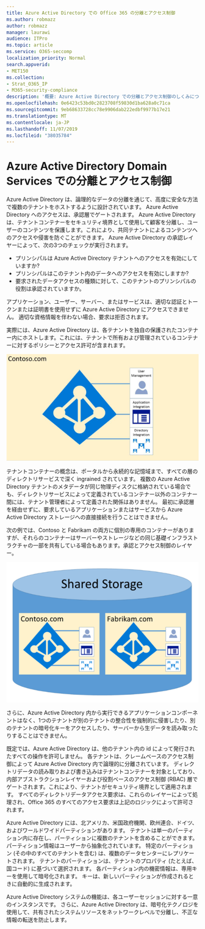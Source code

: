 ```yaml
---
title: Azure Active Directory での Office 365 の分離とアクセス制御
ms.author: robmazz
author: robmazz
manager: laurawi
audience: ITPro
ms.topic: article
ms.service: O365-seccomp
localization_priority: Normal
search.appverid:
- MET150
ms.collection:
- Strat_O365_IP
- M365-security-compliance
description: '概要: Azure Active Directory での分離とアクセス制御のしくみについて説明します。'
ms.openlocfilehash: 0e6423c53bd0c2823708f59830d1ba628a0c71ca
ms.sourcegitcommit: 9eb68633728cc78e9906dab222edbf9977b17e21
ms.translationtype: MT
ms.contentlocale: ja-JP
ms.lasthandoff: 11/07/2019
ms.locfileid: "38035784"
---
```

# <a name="isolation-and-access-control-in-azure-active-directory"></a>Azure Active Directory Domain Services での分離とアクセス制御

Azure Active Directory は、論理的なデータの分離を通じて、高度に安全な方法で複数のテナントをホストするように設計されています。 Azure Active Directory へのアクセスは、承認層でゲートされます。 Azure Active Directory は、テナントコンテナーをセキュリティ境界として使用して顧客を分離し、ユーザーのコンテンツを保護します。これにより、共同テナントによるコンテンツへのアクセスや侵害を防ぐことができます。 Azure Active Directory の承認レイヤーによって、次の3つのチェックが実行されます。

- プリンシパルは Azure Active Directory テナントへのアクセスを有効にしていますか?
- プリンシパルはこのテナント内のデータへのアクセスを有効にしますか?
- 要求されたデータアクセスの種類に対して、このテナントのプリンシパルの役割は承認されていますか。

アプリケーション、ユーザー、サーバー、またはサービスは、適切な認証とトークンまたは証明書を使用せずに Azure Active Directory にアクセスできません。 適切な資格情報を伴わない場合、要求は拒否されます。

実際には、Azure Active Directory は、各テナントを独自の保護されたコンテナー内にホストします。これには、テナントで所有および管理されているコンテナーに対するポリシーとアクセス許可が含まれます。
 
![Azure コンテナー](media/office-365-isolation-azure-container.png)

テナントコンテナーの概念は、ポータルから永続的な記憶域まで、すべての層のディレクトリサービスで深く ingrained されています。 複数の Azure Active Directory テナントのメタデータが同じ物理ディスクに格納されている場合でも、ディレクトリサービスによって定義されているコンテナー以外のコンテナー間には、テナント管理者によって定義された関係はありません。 最初に承認層を経由せずに、要求しているアプリケーションまたはサービスから Azure Active Directory ストレージへの直接接続を行うことはできません。

次の例では、Contoso と Fabrikam の両方に個別の専用のコンテナーがありますが、それらのコンテナーはサーバーやストレージなどの同じ基礎インフラストラクチャの一部を共有している場合もあります。承認とアクセス制御のレイヤー。
 
![Azure 専用コンテナー](media/office-365-isolation-azure-dedicated-containers.png)

さらに、Azure Active Directory 内から実行できるアプリケーションコンポーネントはなく、1つのテナントが別のテナントの整合性を強制的に侵害したり、別のテナントの暗号化キーをアクセスしたり、サーバーから生データを読み取ったりすることはできません。

既定では、Azure Active Directory は、他のテナント内の id によって発行されたすべての操作を許可しません。 各テナントは、クレームベースのアクセス制御によって Azure Active Directory 内で論理的に分離されています。 ディレクトリデータの読み取りおよび書き込みはテナントコンテナーを対象としており、内部アブストラクションレイヤーおよび役割ベースのアクセス制御 (RBAC) 層でゲートされます。これにより、テナントがセキュリティ境界として適用されます。 すべてのディレクトリデータアクセス要求は、これらのレイヤーによって処理され、Office 365 のすべてのアクセス要求は上記のロジックによって許可されます。

Azure Active Directory には、北アメリカ、米国政府機関、欧州連合、ドイツ、およびワールドワイドパーティションがあります。 テナントは単一のパーティション内に存在し、パーティションに複数のテナントを含めることができます。 パーティション情報はユーザーから抽象化されています。 特定のパーティション (その中のすべてのテナントを含む) は、複数のデータセンターにレプリケートされます。 テナントのパーティションは、テナントのプロパティ (たとえば、国コード) に基づいて選択されます。 各パーティション内の機密情報は、専用キーを使用して暗号化されます。 キーは、新しいパーティションが作成されるときに自動的に生成されます。

Azure Active Directory システムの機能は、各ユーザーセッションに対する一意のインスタンスです。 さらに、Azure Active Directory は、暗号化テクノロジを使用して、共有されたシステムリソースをネットワークレベルで分離し、不正な情報の転送を防止します。
